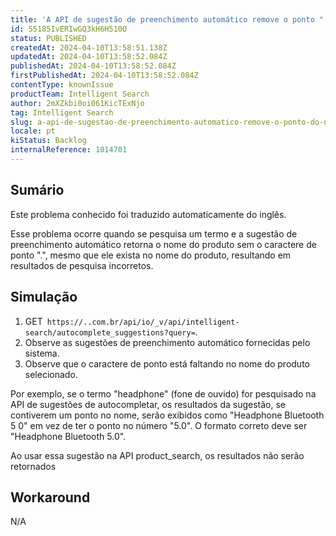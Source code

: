 ```yaml
---
title: 'A API de sugestão de preenchimento automático remove o ponto "." do nome do produto'
id: 55185IvERIwGQ3kH6H510O
status: PUBLISHED
createdAt: 2024-04-10T13:58:51.138Z
updatedAt: 2024-04-10T13:58:52.084Z
publishedAt: 2024-04-10T13:58:52.084Z
firstPublishedAt: 2024-04-10T13:58:52.084Z
contentType: knownIssue
productTeam: Intelligent Search
author: 2mXZkbi0oi061KicTExNjo
tag: Intelligent Search
slug: a-api-de-sugestao-de-preenchimento-automatico-remove-o-ponto-do-nome-do-produto
locale: pt
kiStatus: Backlog
internalReference: 1014701
---
```


## Sumário

<div class="alert alert-info">
  <p>Este problema conhecido foi traduzido automaticamente do inglês.</p>
</div>


Esse problema ocorre quando se pesquisa um termo e a sugestão de preenchimento automático retorna o nome do produto sem o caractere de ponto ".", mesmo que ele exista no nome do produto, resultando em resultados de pesquisa incorretos.

## Simulação



1. GET` https://..com.br/api/io/_v/api/intelligent-search/autocomplete_suggestions?query=`.
2. Observe as sugestões de preenchimento automático fornecidas pelo sistema.
3. Observe que o caractere de ponto está faltando no nome do produto selecionado.

Por exemplo, se o termo "headphone" (fone de ouvido) for pesquisado na API de sugestões de autocompletar, os resultados da sugestão, se contiverem um ponto no nome, serão exibidos como "Headphone Bluetooth 5 0" em vez de ter o ponto no número "5.0". O formato correto deve ser "Headphone Bluetooth 5.0".

Ao usar essa sugestão na API product_search, os resultados não serão retornados

## Workaround


N/A





